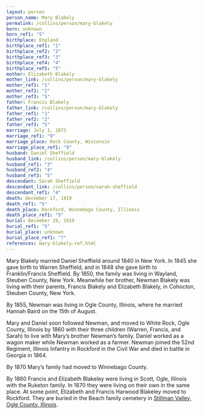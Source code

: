 ```yaml
---
layout: person
person_name: Mary Blakely
permalink: /collins/person/mary-blakely
born: unknown
born_ref1: "5"
birthplace: England
birthplace_ref1: "1"
birthplace_ref2: "2"
birthplace_ref3: "3"
birthplace_ref4: "4"
birthplace_ref5: "5"
mother: Elizabeth Blakely
mother_link: /collins/person/mary-blakely
mother_ref1: "1"
mother_ref2: "2"
mother_ref3: "5"
father: Francis Blakely
father_link: /collins/person/mary-blakely
father_ref1: "1"
father_ref2: "2"
father_ref3: "5"
marriage: July 1, 1873
marriage_ref1: "9"
marriage_place: Rock County, Wisconsin
marriage_place_ref1: "9"
husband: Daniel Sheffield
husband_link: /collins/person/mary-blakely
husband_ref1: "3"
husband_ref2: "4"
husband_ref3: "5"
descendant: Sarah Sheffield
descendant_link: /collins/person/sarah-sheffield
descendant_ref1: "4"
death: December 17, 1919
death_ref1: "5"
death_place: Rockford, Winnebago County, Illinois
death_place_ref1: "5"
burial: December 19, 1919
burial_ref1: "5"
burial_place: unknown
burial_place_ref1: "?"
references: mary-blakely-ref.html
---
```


Mary Blakely married Daniel Sheffield around 1840 in New York. In 1845 she gave birth to Warren Sheffield, and in 1848 she gave birth to Franklin/Francis Sheffield. By 1850, the family was living in Wayland, Steuben County, New York. Meanwhile her brother, Newman Blakely was living with their parents, Francis Blakely and Elizabeth Blakely, in Cohocton, Steuben County, New York.

By 1855, Newman was living in Ogle County, Illinois, where he married Hannah Baird on the 15th of August.

Mary and Daniel soon followed Newman, and moved to White Rock, Ogle County, Illinois by 1860 with their three children (Warren, Francis, and Sarah) to live with Mary’s brother Newman’s family. Daniel worked as a wagon maker while Newman worked as a farmer. Newman joined the 52nd Regiment, Illinois Infantry in Rockford in the Civil War and died in battle in Georgia in 1864.

By 1870 Mary’s family had moved to Winnebago County.

By 1860 Francis and Elizabeth Blakeley were living in Scott, Ogle, Illinois with the Ruketon family. In 1870 they were living on their own in the same place. At some point, Elizabeth and Francis Harwood Blakeley moved to Rockford. They are buried in the Beach family cemetery in [Stillman Valley, Ogle County, Illinois](https://www.findagrave.com/memorial/75626235).
